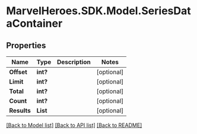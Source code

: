 # MarvelHeroes.SDK.Model.SeriesDataContainer
## Properties

Name | Type | Description | Notes
------------ | ------------- | ------------- | -------------
**Offset** | **int?** |  | [optional] 
**Limit** | **int?** |  | [optional] 
**Total** | **int?** |  | [optional] 
**Count** | **int?** |  | [optional] 
**Results** | **List** |  | [optional] 

[[Back to Model list]](../README.md#documentation-for-models) [[Back to API list]](../README.md#documentation-for-api-endpoints) [[Back to README]](../README.md)

